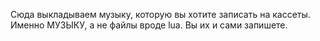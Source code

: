 Сюда выкладываем музыку, которую вы хотите записать на кассеты. Именно МУЗЫКУ, а не файлы вроде lua. Вы их и сами запишете.
